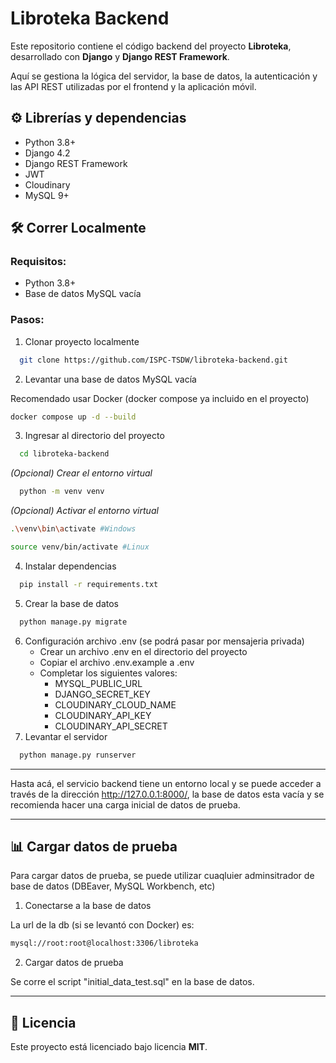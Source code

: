 # Libroteka Backend

Este repositorio contiene el código backend del proyecto **Libroteka**, desarrollado con **Django** y **Django REST Framework**. 

Aquí se gestiona la lógica del servidor, la base de datos, la autenticación y las API REST utilizadas por el frontend y la aplicación móvil.


## ⚙️ Librerías y dependencias

- Python 3.8+
- Django 4.2
- Django REST Framework
- JWT
- Cloudinary
- MySQL 9+


## 🛠 Correr Localmente

### Requisitos:
- Python 3.8+
- Base de datos MySQL vacía

### Pasos:

1. Clonar proyecto localmente
```bash
  git clone https://github.com/ISPC-TSDW/libroteka-backend.git
``` 

2. Levantar una base de datos MySQL vacía

Recomendado usar Docker (docker compose ya incluido en el proyecto)

```sh
docker compose up -d --build
```

3. Ingresar al directorio del proyecto
```sh
  cd libroteka-backend
```

*(Opcional) Crear el entorno virtual* 

```sh
  python -m venv venv
```
*(Opcional) Activar el entorno virtual*
```sh
.\venv\bin\activate #Windows
```
```sh
source venv/bin/activate #Linux
```
4. Instalar dependencias
```bash
  pip install -r requirements.txt
```
5. Crear la base de datos
```bash
  python manage.py migrate
```

6. Configuración archivo .env (se podrá pasar por mensajeria privada)
    - Crear un archivo .env en el directorio del proyecto
    - Copiar el archivo .env.example a .env
    - Completar los siguientes valores:
        - MYSQL_PUBLIC_URL
        - DJANGO_SECRET_KEY
        - CLOUDINARY_CLOUD_NAME
        - CLOUDINARY_API_KEY
        - CLOUDINARY_API_SECRET
7. Levantar el servidor

```bash
  python manage.py runserver
```

---
Hasta acá, el servicio backend tiene un entorno local y se puede acceder a través de la dirección http://127.0.0.1:8000/, la base de datos esta vacía y se recomienda hacer una carga inicial de datos de prueba.

---



## 📊 Cargar datos de prueba

Para cargar datos de prueba, se puede utilizar cuaqluier adminsitrador de base de datos (DBEaver, MySQL Workbench, etc)

1. Conectarse a la base de datos

La url de la db (si se levantó con Docker) es:

```bash
mysql://root:root@localhost:3306/libroteka
```

2. Cargar datos de prueba

Se corre el script "initial_data_test.sql" en la base de datos.


---

## 📝 Licencia
Este proyecto está licenciado bajo licencia **MIT**.